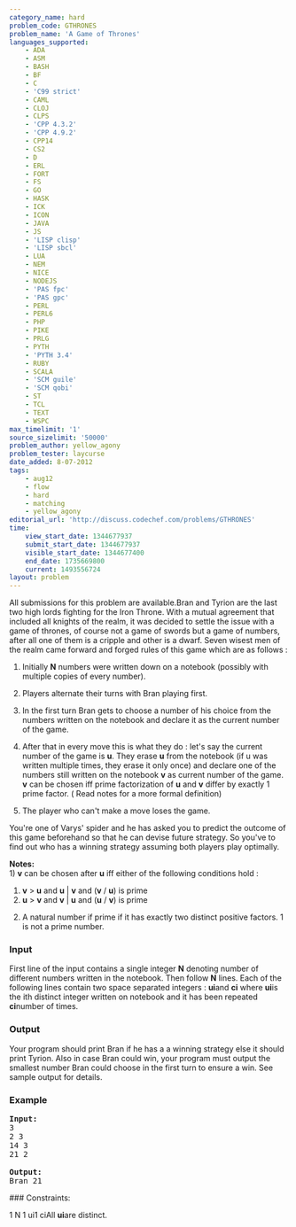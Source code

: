 ```yaml
---
category_name: hard
problem_code: GTHRONES
problem_name: 'A Game of Thrones'
languages_supported:
    - ADA
    - ASM
    - BASH
    - BF
    - C
    - 'C99 strict'
    - CAML
    - CLOJ
    - CLPS
    - 'CPP 4.3.2'
    - 'CPP 4.9.2'
    - CPP14
    - CS2
    - D
    - ERL
    - FORT
    - FS
    - GO
    - HASK
    - ICK
    - ICON
    - JAVA
    - JS
    - 'LISP clisp'
    - 'LISP sbcl'
    - LUA
    - NEM
    - NICE
    - NODEJS
    - 'PAS fpc'
    - 'PAS gpc'
    - PERL
    - PERL6
    - PHP
    - PIKE
    - PRLG
    - PYTH
    - 'PYTH 3.4'
    - RUBY
    - SCALA
    - 'SCM guile'
    - 'SCM qobi'
    - ST
    - TCL
    - TEXT
    - WSPC
max_timelimit: '1'
source_sizelimit: '50000'
problem_author: yellow_agony
problem_tester: laycurse
date_added: 8-07-2012
tags:
    - aug12
    - flow
    - hard
    - matching
    - yellow_agony
editorial_url: 'http://discuss.codechef.com/problems/GTHRONES'
time:
    view_start_date: 1344677937
    submit_start_date: 1344677937
    visible_start_date: 1344677400
    end_date: 1735669800
    current: 1493556724
layout: problem
---
```

All submissions for this problem are available.Bran and Tyrion are the last two high lords fighting for the Iron Throne. With a mutual agreement that included all knights of the realm, it was decided to settle the issue with a game of thrones, of course not a game of swords but a game of numbers, after all one of them is a cripple and other is a dwarf. Seven wisest men of the realm came forward and forged rules of this game which are as follows :

1. Initially **N** numbers were written down on a notebook (possibly with multiple copies of every number).

2. Players alternate their turns with Bran playing first.

3. In the first turn Bran gets to choose a number of his choice from the numbers written on the notebook and declare it as the current number of the game.

4. After that in every move this is what they do : let's say the current number of the game is **u**. They erase **u** from the notebook (if u was written multiple times, they erase it only once) and declare one of the numbers still written on the notebook **v** as current number of the game. **v** can be chosen iff prime factorization of **u** and **v** differ by exactly 1 prime factor. ( Read notes for a more formal definition)

5. The player who can't make a move loses the game.



You're one of Varys' spider and he has asked you to predict the outcome of this game beforehand so that he can devise future strategy. So you've to find out who has a winning strategy assuming both players play optimally.

**Notes:**  
1\) **v** can be chosen after **u** iff either of the following conditions hold :

1. **v** > **u** and **u** | **v** and (**v** / **u**) is prime
2. **u** > **v** and **v** | **u** and (**u** / **v**) is prime

2) A natural number if prime if it has exactly two distinct positive factors. 1 is not a prime number. 
### Input

First line of the input contains a single integer **N** denoting number of different numbers written in the notebook. Then follow **N** lines. Each of the following lines contain two space separated integers : **ui**and **ci** where **ui**is the ith distinct integer written on notebook and it has been repeated **ci**number of times.

### Output

Your program should print Bran if he has a a winning strategy else it should print Tyrion. Also in case Bran could win, your program must output the smallest number Bran could choose in the first turn to ensure a win. See sample output for details.

### Example

<pre>
<b>Input:</b>
3
2 3
14 3
21 2

<b>Output:</b>
Bran 21
</pre>### Constraints:

1 N 1 ui1 ciAll **ui**are distinct.
